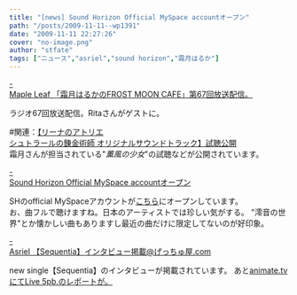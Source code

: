 ```yaml
---
title: "[news] Sound Horizon Official MySpace accountオープン"
path: "/posts/2009-11-11--wp1391"
date: "2009-11-11 22:27:26"
cover: "no-image.png"
author: "stfate"
tags: ["ニュース","asriel","sound horizon","霜月はるか"]
---
```


<style type="text/css">
<!--
p {white-space: pre-wrap};
-->
</style>

<a class="topics" href="http://www.timerocket.co.jp/fmc/" target="_blank">- Maple Leaf 「霜月はるかのFROST MOON CAFE」第67回放送配信。</a>
<div class="news">ラジオ67回放送配信。Ritaさんがゲストに。

#関連：<a href="http://www.team-e.co.jp/products/kdsd-10042.html">【リーナのアトリエ シュトラールの錬金術師 オリジナルサウンドトラック】試聴公開</a>
霜月さんが担当されている"<em>薫風の少女</em>"の試聴などが公開されています。</div>

<a class="topics" href="http://www.soundhorizon.com/" target="_blank">- Sound Horizon Official MySpace accountオープン</a>
<div class="news">SHのofficial MySpaceアカウントが<a href="http://www.myspace.com/sound-horizon">こちら</a>にオープンしています。
<div id="talk">お、曲フルで聴けますね。日本のアーティストでは珍しい気がする。
"澪音の世界"とか懐かしい曲もありますし最近の曲だけに限定してないのが好印象。</div></div>

<a class="topics" href="http://blog.getchu.com/archives/51525475.html" target="_blank">- Asriel 【Sequentia】インタビュー掲載@げっちゅ屋.com</a>
<div class="news">new single【Sequentia】のインタビューが掲載されています。
あと<a href="http://www.animate.tv/news/details.php?id=1257930212">animate.tvにてLive 5pb.のレポートが。</a></div>